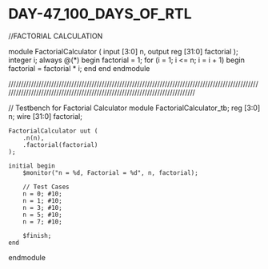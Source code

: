 # DAY-47_100_DAYS_OF_RTL
//FACTORIAL CALCULATION

module FactorialCalculator (
    input [3:0] n,
    output reg [31:0] factorial
);
    integer i;
    always @(*) begin
        factorial = 1;
        for (i = 1; i <= n; i = i + 1) begin
            factorial = factorial * i;
        end
    end
endmodule

/////////////////////////////////////////////////////////////////////////////////////////////////////////////////////////////////////////////////////////////////////////////

// Testbench for Factorial Calculator
module FactorialCalculator_tb;
    reg [3:0] n;
    wire [31:0] factorial;
    
    FactorialCalculator uut (
        .n(n),
        .factorial(factorial)
    );
    
    initial begin
        $monitor("n = %d, Factorial = %d", n, factorial);
        
        // Test Cases
        n = 0; #10;
        n = 1; #10;
        n = 3; #10;
        n = 5; #10;
        n = 7; #10;
        
        $finish;
    end
endmodule
